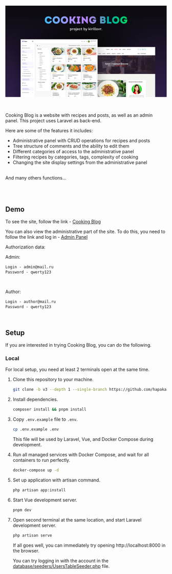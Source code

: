 ![Header](https://github.com/kirillsvr/Cooking-Blog/raw/master/public/assets/presentation/presentation.jpg)

<br>

Cooking Blog is a website with recipes and posts, as well as an admin panel. This project uses Laravel as back-end.

Here are some of the features it includes:

- Administrative panel with CRUD operations for recipes and posts
- Tree structure of comments and the ability to edit them
- Different categories of access to the administrative panel
- Filtering recipes by categories, tags, complexity of cooking
- Changing the site display settings from the administrative panel
<br>
And many others functions...

<br><br>

## Demo

To see the site, follow the link - [Cooking Blog](https://github.com/laravel/laravel)

You can also view the administrative part of the site. To do this, you need to follow the link and log in - [Admin Panel](https://github.com/laravel/laravel)

Authorization data:

Admin:

```
Login - admin@mail.ru
Password - qwerty123
```
<br>

Author:

```
Login - author@mail.ru
Password - qwerty123
```
<br>

## Setup

If you are interested in trying Cooking Blog, you can do the following.

### Local

For local setup, you need at least 2 terminals open at the same time.

1. Clone this repository to your machine.

   ```bash
   git clone -b v3 --depth 1 --single-branch https://github.com/hapakaien/portpoliwo.git && cd portpoliwo
   ```

2. Install dependencies.

    ```bash
    composer install && pnpm install
    ```

3. Copy `.env.example` file to `.env`.

   ```bash
   cp .env.example .env
   ```
   This file will be used by Laravel, Vue, and Docker Compose during development.

4. Run all managed services with Docker Compose, and wait for all containers to run perfectly.

   ```bash
   docker-compose up -d
   ```

5. Set up application with artisan command.

   ```bash
   php artisan app:install
   ```

6. Start Vue development server.

   ```bash
   pnpm dev
   ```

7. Open second terminal at the same location, and start Laravel development server.

   ```bash
   php artisan serve
   ```

   If all goes well, you can immediately try opening http://localhost:8000 in the browser.

   You can try logging in with the account in the [database/seeders/UsersTableSeeder.php](database/seeders/UsersTableSeeder.php) file.
